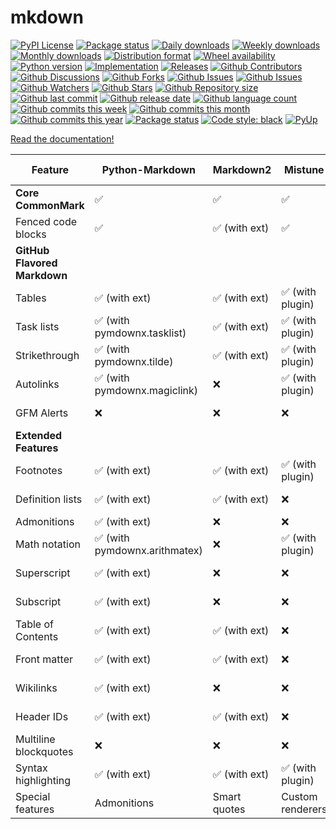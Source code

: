 # mkdown

[![PyPI License](https://img.shields.io/pypi/l/mkdown.svg)](https://pypi.org/project/mkdown/)
[![Package status](https://img.shields.io/pypi/status/mkdown.svg)](https://pypi.org/project/mkdown/)
[![Daily downloads](https://img.shields.io/pypi/dd/mkdown.svg)](https://pypi.org/project/mkdown/)
[![Weekly downloads](https://img.shields.io/pypi/dw/mkdown.svg)](https://pypi.org/project/mkdown/)
[![Monthly downloads](https://img.shields.io/pypi/dm/mkdown.svg)](https://pypi.org/project/mkdown/)
[![Distribution format](https://img.shields.io/pypi/format/mkdown.svg)](https://pypi.org/project/mkdown/)
[![Wheel availability](https://img.shields.io/pypi/wheel/mkdown.svg)](https://pypi.org/project/mkdown/)
[![Python version](https://img.shields.io/pypi/pyversions/mkdown.svg)](https://pypi.org/project/mkdown/)
[![Implementation](https://img.shields.io/pypi/implementation/mkdown.svg)](https://pypi.org/project/mkdown/)
[![Releases](https://img.shields.io/github/downloads/phil65/mkdown/total.svg)](https://github.com/phil65/mkdown/releases)
[![Github Contributors](https://img.shields.io/github/contributors/phil65/mkdown)](https://github.com/phil65/mkdown/graphs/contributors)
[![Github Discussions](https://img.shields.io/github/discussions/phil65/mkdown)](https://github.com/phil65/mkdown/discussions)
[![Github Forks](https://img.shields.io/github/forks/phil65/mkdown)](https://github.com/phil65/mkdown/forks)
[![Github Issues](https://img.shields.io/github/issues/phil65/mkdown)](https://github.com/phil65/mkdown/issues)
[![Github Issues](https://img.shields.io/github/issues-pr/phil65/mkdown)](https://github.com/phil65/mkdown/pulls)
[![Github Watchers](https://img.shields.io/github/watchers/phil65/mkdown)](https://github.com/phil65/mkdown/watchers)
[![Github Stars](https://img.shields.io/github/stars/phil65/mkdown)](https://github.com/phil65/mkdown/stars)
[![Github Repository size](https://img.shields.io/github/repo-size/phil65/mkdown)](https://github.com/phil65/mkdown)
[![Github last commit](https://img.shields.io/github/last-commit/phil65/mkdown)](https://github.com/phil65/mkdown/commits)
[![Github release date](https://img.shields.io/github/release-date/phil65/mkdown)](https://github.com/phil65/mkdown/releases)
[![Github language count](https://img.shields.io/github/languages/count/phil65/mkdown)](https://github.com/phil65/mkdown)
[![Github commits this week](https://img.shields.io/github/commit-activity/w/phil65/mkdown)](https://github.com/phil65/mkdown)
[![Github commits this month](https://img.shields.io/github/commit-activity/m/phil65/mkdown)](https://github.com/phil65/mkdown)
[![Github commits this year](https://img.shields.io/github/commit-activity/y/phil65/mkdown)](https://github.com/phil65/mkdown)
[![Package status](https://codecov.io/gh/phil65/mkdown/branch/main/graph/badge.svg)](https://codecov.io/gh/phil65/mkdown/)
[![Code style: black](https://img.shields.io/badge/code%20style-black-000000.svg)](https://github.com/psf/black)
[![PyUp](https://pyup.io/repos/github/phil65/mkdown/shield.svg)](https://pyup.io/repos/github/phil65/mkdown/)

[Read the documentation!](https://phil65.github.io/mkdown/)


| Feature | Python-Markdown | Markdown2 | Mistune | Comrak (Rust) | PyroMark (Rust) |
|---------|----------------|-----------|---------|---------------|-----------------|
| **Core CommonMark** | ✅ | ✅ | ✅ | ✅ (100% compliant) | ✅ |
| Fenced code blocks | ✅ | ✅ (with ext) | ✅ | ✅ | ✅ |
| **GitHub Flavored Markdown** |||||||
| Tables | ✅ (with ext) | ✅ (with ext) | ✅ (with plugin) | ✅ (with `.table`) | ✅ (optional) |
| Task lists | ✅ (with pymdownx.tasklist) | ✅ (with ext) | ✅ (with plugin) | ✅ (with `.tasklist`) | ✅ (optional) |
| Strikethrough | ✅ (with pymdownx.tilde) | ✅ (with ext) | ✅ (with plugin) | ✅ (with `.strikethrough`) | ✅ (optional) |
| Autolinks | ✅ (with pymdownx.magiclink) | ❌ | ✅ (with plugin) | ✅ (with `.autolink`) | ✅ (with GFM) |
| GFM Alerts | ❌ | ❌ | ❌ | ✅ (with `.alerts`) | ✅ (with GFM) |
| **Extended Features** |||||||
| Footnotes | ✅ (with ext) | ✅ (with ext) | ✅ (with plugin) | ✅ (with `.footnotes`) | ✅ (optional) |
| Definition lists | ✅ (with ext) | ✅ (with ext) | ❌ | ✅ (with `.description_lists`) | ✅ (optional) |
| Admonitions | ✅ (with ext) | ❌ | ❌ | ❌ | ❌ |
| Math notation | ✅ (with pymdownx.arithmatex) | ❌ | ✅ (with plugin) | ✅ (with `.math_dollars`/`.math_code`) | ✅ (optional) |
| Superscript | ✅ (with ext) | ❌ | ❌ | ✅ (with `.superscript`) | ✅ (optional) |
| Subscript | ✅ (with ext) | ❌ | ❌ | ✅ (with `.subscript`) | ✅ (optional) |
| Table of Contents | ✅ (with ext) | ✅ (with ext) | ❌ | ❌ | ❌ |
| Front matter | ✅ (with ext) | ✅ (with ext) | ❌ | ✅ (with `.front_matter_delimiter`) | ✅ (optional) |
| Wikilinks | ✅ (with ext) | ❌ | ❌ | ✅ (with `.wikilinks_*`) | ✅ (optional) |
| Header IDs | ✅ (with ext) | ✅ (with ext) | ❌ | ✅ (with `.header_ids`) | ✅ (optional) |
| Multiline blockquotes | ❌ | ❌ | ❌ | ✅ (with `.multiline_block_quotes`) | ❌ |
| Syntax highlighting | ✅ (with ext) | ✅ (with ext) | ✅ (with plugin) | ✅ (with plugins) | ❌ |
| Special features | Admonitions | Smart quotes | Custom renderers | Spoiler, Greentext | Definition lists |
